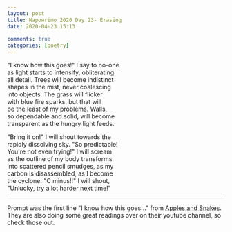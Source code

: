 ```yaml
---  
layout: post  
title: Napowrimo 2020 Day 23- Erasing  
date: 2020-04-23 15:13  
  
comments: true  
categories: [poetry]  
---  
```

"I know how this goes!" I say to no-one  
as light starts to intensify, obliterating  
all detail. Trees will become indistinct  
shapes in the mist, never coalescing  
into objects. The grass will flicker  
with blue fire sparks, but that will  
be the least of my problems. Walls,  
so dependable and solid, will become  
transparent as the hungry light feeds.  

"Bring it on!" I will shout towards the  
rapidly dissolving sky. "So predictable!  
You're not even trying!" I will scream  
as the outline of my body transforms  
into scattered pencil smudges, as my  
carbon is disassembled, as I become  
the cyclone. "C minus!!" I will shout,  
"Unlucky, try a lot harder next time!"  

***  

Prompt was the first line "I know how this goes..." from <a href="https://www.instagram.com/applesandsnakes/">Apples and Snakes</a>. They are also doing some great readings over on their youtube channel, so check those out.  
